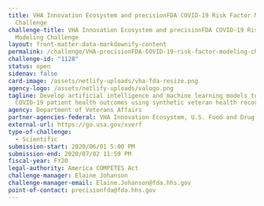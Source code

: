 ```yaml
---
title: VHA Innovation Ecosystem and precisionFDA COVID-19 Risk Factor Modeling
  Challenge
challenge-title: VHA Innovation Ecosystem and precisionFDA COVID-19 Risk Factor
  Modeling Challenge
layout: front-matter-data-markdownify-content
permalink: /challenge/VHA-precisionFDA-COVID-19-risk-factor-modeling-challenge/
challenge-id: "1128"
status: open
sidenav: false
card-image: /assets/netlify-uploads/vha-fda-resize.png
agency-logo: /assets/netlify-uploads/valogo.png
tagline: Develop artificial intelligence and machine learning models to predict
  COVID-19 patient health outcomes using synthetic veteran health records.
agency: Department of Veterans Affairs
partner-agencies-federal: VHA Innovation Ecosystem, U.S. Food and Drug Administration
external-url: https://go.usa.gov/xverf
type-of-challenge:
  - Scientific
submission-start: 2020/06/01 5:00 PM
submission-end: 2020/07/02 11:59 PM
fiscal-year: FY20
legal-authority: America COMPETES Act
challenge-manager: Elaine Johanson
challenge-manager-email: Elaine.Johanson@fda.hhs.gov
point-of-contact: precisionfda@fda.hhs.gov
---
```


